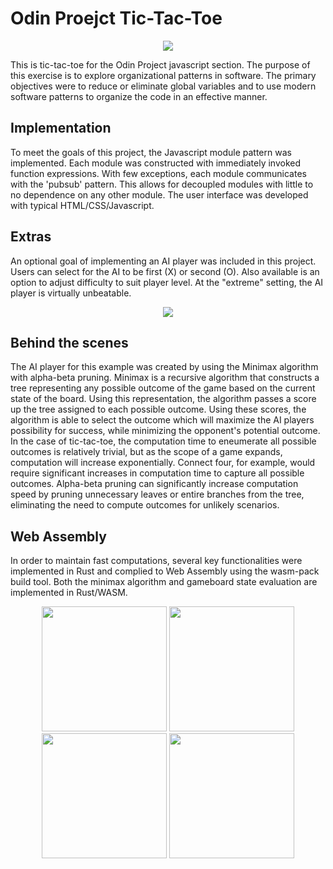 # Odin Proejct Tic-Tac-Toe
<p align="center"><img align="center" src='https://user-images.githubusercontent.com/47762048/174463263-b3d13c54-2848-4827-b6ed-8bb43a54ac1a.png'/></p>
This is tic-tac-toe for the Odin Project javascript section. The purpose of this exercise is to explore organizational patterns in software. The primary objectives were to reduce or eliminate global variables and to use modern software patterns to organize the code in an effective manner.

## Implementation
To meet the goals of this project, the Javascript module pattern was implemented. Each module was constructed with immediately invoked function expressions. With few exceptions, each module communicates with the 'pubsub' pattern. This allows for decoupled modules with little to no dependence on any other module. The user interface was developed with typical HTML/CSS/Javascript. 

## Extras
An optional goal of implementing an AI player was included in this project. Users can select for the AI to be first (X) or second (O). Also available is an option to adjust difficulty to suit player level. At the "extreme" setting, the AI player is virtually unbeatable.
<p align="center"><img src='https://user-images.githubusercontent.com/47762048/174463781-698f5ec7-8d4a-4cbb-8eb5-9d8cffc312ac.png'/></p>

## Behind the scenes
The AI player for this example was created by using the Minimax algorithm with alpha-beta pruning. Minimax is a recursive algorithm that constructs a tree representing any possible outcome of the game based on the current state of the board. Using this representation, the algorithm passes a score up the tree  assigned to each possible outcome. Using these scores, the algorithm is able to select the outcome which will maximize the AI players possibility for success, while minimizing the opponent's potential outcome. In the case of tic-tac-toe, the computation time to eneumerate all possible outcomes is relatively trivial, but as the scope of a game expands, computation will increase exponentially. Connect four, for example, would require significant increases in computation time to capture all possible outcomes. Alpha-beta pruning can significantly increase computation speed by pruning unnecessary leaves or entire branches from the tree, eliminating the need to compute outcomes for unlikely scenarios.

## Web Assembly
In order to maintain fast computations, several key functionalities were implemented in Rust and complied to Web Assembly using the wasm-pack build tool. Both the minimax algorithm and gameboard state evaluation are implemented in Rust/WASM.

<p align="center">
<img width="200" src='https://user-images.githubusercontent.com/47762048/174461520-606ec561-3fdb-4a74-aa2c-54a70e2cbf59.png'/>
<img width="200" src='https://user-images.githubusercontent.com/47762048/174461521-d0ef97cb-4b2c-4fdb-86f9-461585f99378.png'/>
<img width="200" src='https://user-images.githubusercontent.com/47762048/174463580-255b259f-f61a-496f-985a-184a9dba5b99.png'/>
<img width="200" src='https://user-images.githubusercontent.com/47762048/174461317-0b4803de-267e-410f-9cab-61d067984b84.png'/>
</p>

